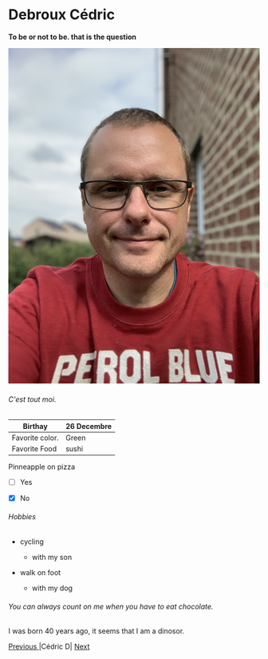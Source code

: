 # Debroux Cédric
__To be or not to be. that is the question__

![Moi](https://github.com/Cedricdebroux/markdown-challenge/blob/master/IMG_2831.jpeg)

###### C'est tout moi.

|Birthay             |26 Decembre  |
|--------------------|-------------|
|Favorite color.     |Green        |
|Favorite Food       |sushi        |

Pinneapple on pizza  
- [ ] Yes 
- [x] No


###### Hobbies

* cycling
  * with my son 

* walk on foot
  * with my dog

###### You can always count on me when you have to eat chocolate.

I was born 40 years ago, it seems that I am a dinosor.

[ Previous ](https://github.com/rafacolsn/description) |Cédric D| [ Next ](https://github.com/Bertrand2/markdown-challenge)
